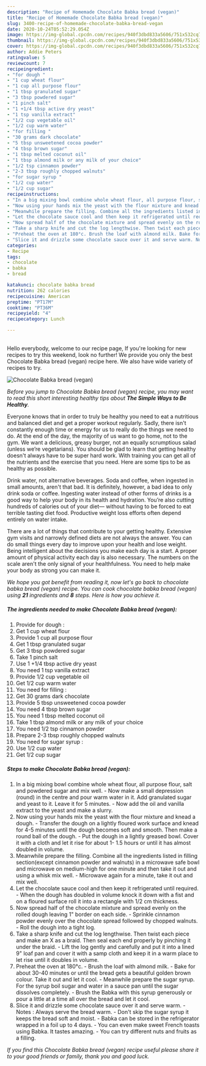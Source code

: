 ```yaml
---
description: "Recipe of Homemade Chocolate Babka bread (vegan)"
title: "Recipe of Homemade Chocolate Babka bread (vegan)"
slug: 3400-recipe-of-homemade-chocolate-babka-bread-vegan
date: 2020-10-24T05:52:29.054Z
image: https://img-global.cpcdn.com/recipes/940f3dbd833a5606/751x532cq70/chocolate-babka-bread-vegan-recipe-main-photo.jpg
thumbnail: https://img-global.cpcdn.com/recipes/940f3dbd833a5606/751x532cq70/chocolate-babka-bread-vegan-recipe-main-photo.jpg
cover: https://img-global.cpcdn.com/recipes/940f3dbd833a5606/751x532cq70/chocolate-babka-bread-vegan-recipe-main-photo.jpg
author: Addie Peters
ratingvalue: 5
reviewcount: 7
recipeingredient:
- "for dough "
- "1 cup wheat flour"
- "1 cup all purpose flour"
- "1 tbsp granulated sugar"
- "3 tbsp powdered sugar"
- "1 pinch salt"
- "1 +1/4 tbsp active dry yeast"
- "1 tsp vanilla extract"
- "1/2 cup vegetable oil"
- "1/2 cup warm water"
- "for filling "
- "30 grams dark chocolate"
- "5 tbsp unsweetened cocoa powder"
- "4 tbsp brown sugar"
- "1 tbsp melted coconut oil"
- "1 tbsp almond milk or any milk of your choice"
- "1/2 tsp cinnamon powder"
- "2-3 tbsp roughly chopped walnuts"
- "for sugar syrup "
- "1/2 cup water"
- "1/2 cup sugar"
recipeinstructions:
- "In a big mixing bowl combine whole wheat flour, all purpose flour, salt and powdered sugar and mix well. Now make a small depression (round) in the centre and pour warm water in it. Add granulated sugar and yeast to it. Leave it for 5 minutes. Now add the oil and vanilla extract to the yeast and make a slurry."
- "Now using your hands mix the yeast with the flour mixture and knead a dough. Transfer the dough on a lightly floured work surface and knead for 4-5 minutes until the dough becomes soft and smooth. Then make a round ball of the dough. Put the dough in a lightly greased bowl. Cover it with a cloth and let it rise for about 1- 1.5 hours or until it has almost doubled in volume."
- "Meanwhile prepare the filling. Combine all the ingredients listed in filling section(except cinnamon powder and walnuts) in a microwave safe bowl and microwave on medium-high for one minute and then take it out and using a whisk mix well. Microwave again for a minute, take it out and mix well."
- "Let the chocolate sauce cool and then keep it refrigerated until required. When the dough has doubled in volume knock it down with a fist and on a floured surface roll it into a rectangle with 1/2 cm thickness."
- "Now spread half of the chocolate mixture and spread evenly on the rolled dough leaving 1&#34; border on each side. Sprinkle cinnamon powder evenly over the chocolate spread followed by chopped walnuts. Roll the dough into a tight log."
- "Take a sharp knife and cut the log lengthwise. Then twist each piece and make an X as a braid. Then seal each end properly by pinching it under the braid. Lift the log gently and carefully and put it into a lined 9&#34; loaf pan and cover it with a samp cloth and keep it in a warm place to let rise until it doubles in volume."
- "Preheat the oven at 180°c. Brush the loaf with almond milk. Bake for about 30-40 minutes or until the bread gets a beautiful golden brown colour. Take it out and let it cool. Meanwhile prepare the sugar syrup. For the syrup boil sugar and water in a sauce pan until the sugar dissolves completely. Brush the Babka with this syrup generously or pour a little at a time all over the bread and let it cool."
- "Slice it and drizzle some chocolate sauce over it and serve warm. Notes : Always serve the bread warm. Don&#39;t skip the sugar syrup it keeps the bread soft and moist. Babka can be stored in the refrigerator wrapped in a foil up to 4 days. You can even make sweet French toasts using Babka. It tastes amazing. You can try different nuts and fruits as a filling."
categories:
- Recipe
tags:
- chocolate
- babka
- bread

katakunci: chocolate babka bread 
nutrition: 262 calories
recipecuisine: American
preptime: "PT17M"
cooktime: "PT36M"
recipeyield: "4"
recipecategory: Lunch

---
```

<br>
Hello everybody, welcome to our recipe page, If you're looking for new recipes to try this weekend, look no further! We provide you only the best Chocolate Babka bread (vegan) recipe here. We also have wide variety of recipes to try.
<br>


![Chocolate Babka bread (vegan)](https://img-global.cpcdn.com/recipes/940f3dbd833a5606/751x532cq70/chocolate-babka-bread-vegan-recipe-main-photo.jpg)

<i>Before you jump to Chocolate Babka bread (vegan) recipe, you may want to read this short interesting healthy tips about <strong>The Simple Ways to Be Healthy</strong>.</i>

Everyone knows that in order to truly be healthy you need to eat a nutritious and balanced diet and get a proper workout regularly. Sadly, there isn't constantly enough time or energy for us to really do the things we need to do. At the end of the day, the majority of us want to go home, not to the gym. We want a delicious, greasy burger, not an equally scrumptious salad (unless we’re vegetarians). You should be glad to learn that getting healthy doesn't always have to be super hard work. With training you can get all of the nutrients and the exercise that you need. Here are some tips to be as healthy as possible.

Drink water, not alternative beverages. Soda and coffee, when ingested in small amounts, aren't that bad. It is definitely, however, a bad idea to only drink soda or coffee. Ingesting water instead of other forms of drinks is a good way to help your body in its health and hydration. You’re also cutting hundreds of calories out of your diet— without having to be forced to eat terrible tasting diet food. Productive weight loss efforts often depend entirely on water intake.

There are a lot of things that contribute to your getting healthy. Extensive gym visits and narrowly defined diets are not always the answer. You can do small things every day to improve upon your health and lose weight. Being intelligent about the decisions you make each day is a start. A proper amount of physical activity each day is also necessary. The numbers on the scale aren't the only signal of your healthfulness. You need to help make your body as strong you can make it. 


<i>We hope you got benefit from reading it, now let's go back to chocolate babka bread (vegan) recipe. You can cook chocolate babka bread (vegan) using <strong>21</strong> ingredients and <strong>8</strong> steps. Here is how you achieve it.
</i>

##### The ingredients needed to make Chocolate Babka bread (vegan):

1. Provide for dough :
1. Get 1 cup wheat flour
1. Provide 1 cup all purpose flour
1. Get 1 tbsp granulated sugar
1. Get 3 tbsp powdered sugar
1. Take 1 pinch salt
1. Use 1 +1/4 tbsp active dry yeast
1. You need 1 tsp vanilla extract
1. Provide 1/2 cup vegetable oil
1. Get 1/2 cup warm water
1. You need for filling :
1. Get 30 grams dark chocolate
1. Provide 5 tbsp unsweetened cocoa powder
1. You need 4 tbsp brown sugar
1. You need 1 tbsp melted coconut oil
1. Take 1 tbsp almond milk or any milk of your choice
1. You need 1/2 tsp cinnamon powder
1. Prepare 2-3 tbsp roughly chopped walnuts
1. You need for sugar syrup :
1. Use 1/2 cup water
1. Get 1/2 cup sugar


##### Steps to make Chocolate Babka bread (vegan):

1. In a big mixing bowl combine whole wheat flour, all purpose flour, salt and powdered sugar and mix well. - Now make a small depression (round) in the centre and pour warm water in it. Add granulated sugar and yeast to it. Leave it for 5 minutes. - Now add the oil and vanilla extract to the yeast and make a slurry.
1. Now using your hands mix the yeast with the flour mixture and knead a dough. - Transfer the dough on a lightly floured work surface and knead for 4-5 minutes until the dough becomes soft and smooth. Then make a round ball of the dough. - Put the dough in a lightly greased bowl. Cover it with a cloth and let it rise for about 1- 1.5 hours or until it has almost doubled in volume.
1. Meanwhile prepare the filling. Combine all the ingredients listed in filling section(except cinnamon powder and walnuts) in a microwave safe bowl and microwave on medium-high for one minute and then take it out and using a whisk mix well. - Microwave again for a minute, take it out and mix well.
1. Let the chocolate sauce cool and then keep it refrigerated until required. - When the dough has doubled in volume knock it down with a fist and on a floured surface roll it into a rectangle with 1/2 cm thickness.
1. Now spread half of the chocolate mixture and spread evenly on the rolled dough leaving 1&#34; border on each side. - Sprinkle cinnamon powder evenly over the chocolate spread followed by chopped walnuts. - Roll the dough into a tight log.
1. Take a sharp knife and cut the log lengthwise. Then twist each piece and make an X as a braid. Then seal each end properly by pinching it under the braid. - Lift the log gently and carefully and put it into a lined 9&#34; loaf pan and cover it with a samp cloth and keep it in a warm place to let rise until it doubles in volume.
1. Preheat the oven at 180°c. - Brush the loaf with almond milk. - Bake for about 30-40 minutes or until the bread gets a beautiful golden brown colour. Take it out and let it cool. - Meanwhile prepare the sugar syrup. For the syrup boil sugar and water in a sauce pan until the sugar dissolves completely. - Brush the Babka with this syrup generously or pour a little at a time all over the bread and let it cool.
1. Slice it and drizzle some chocolate sauce over it and serve warm. - Notes : Always serve the bread warm. - Don&#39;t skip the sugar syrup it keeps the bread soft and moist. - Babka can be stored in the refrigerator wrapped in a foil up to 4 days. - You can even make sweet French toasts using Babka. It tastes amazing. - You can try different nuts and fruits as a filling.


<i>If you find this Chocolate Babka bread (vegan) recipe useful please share it to your good friends or family, thank you and good luck.</i>
